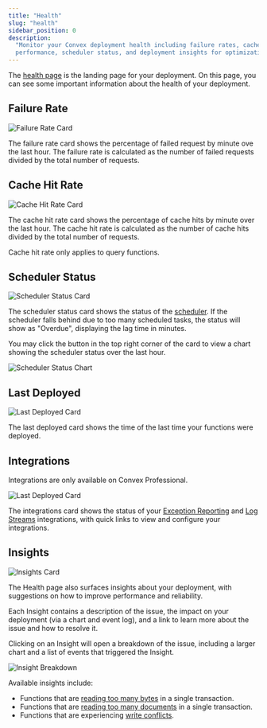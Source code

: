 ```yaml
---
title: "Health"
slug: "health"
sidebar_position: 0
description:
  "Monitor your Convex deployment health including failure rates, cache
  performance, scheduler status, and deployment insights for optimization."
---
```


The [health page](https://dashboard.convex.dev/deployment/) is the landing page
for your deployment. On this page, you can see some important information about
the health of your deployment.

## Failure Rate

![Failure Rate Card](/screenshots/health_failure_rate.png)

The failure rate card shows the percentage of failed request by minute ove the
last hour. The failure rate is calculated as the number of failed requests
divided by the total number of requests.

## Cache Hit Rate

![Cache Hit Rate Card](/screenshots/health_cache_hit_rate.png)

The cache hit rate card shows the percentage of cache hits by minute over the
last hour. The cache hit rate is calculated as the number of cache hits divided
by the total number of requests.

Cache hit rate only applies to query functions.

## Scheduler Status

![Scheduler Status Card](/screenshots/scheduler_overdue.png)

The scheduler status card shows the status of the
[scheduler](/scheduling/scheduled-functions). If the scheduler falls behind due
to too many scheduled tasks, the status will show as "Overdue", displaying the
lag time in minutes.

You may click the button in the top right corner of the card to view a chart
showing the scheduler status over the last hour.

![Scheduler Status Chart](/screenshots/scheduler_status.png)

## Last Deployed

![Last Deployed Card](/screenshots/health_last_deployed.png)

The last deployed card shows the time of the last time your functions were
deployed.

## Integrations

<Admonition type="info">

Integrations are only available on Convex Professional.

</Admonition>

![Last Deployed Card](/screenshots/health_integrations.png)

The integrations card shows the status of your
[Exception Reporting](/production/integrations/exception-reporting) and
[Log Streams](/production/integrations/log-streams) integrations, with quick
links to view and configure your integrations.

## Insights

![Insights Card](/screenshots/insights.png)

The Health page also surfaces insights about your deployment, with suggestions
on how to improve performance and reliability.

Each Insight contains a description of the issue, the impact on your deployment
(via a chart and event log), and a link to learn more about the issue and how to
resolve it.

Clicking on an Insight will open a breakdown of the issue, including a larger
chart and a list of events that triggered the Insight.

![Insight Breakdown](/screenshots/insights_breakdown.png)

Available insights include:

- Functions that are
  [reading too many bytes](/production/state/limits#transactions) in a single
  transaction.
- Functions that are
  [reading too many documents](/production/state/limits#transactions) in a
  single transaction.
- Functions that are experiencing [write conflicts](/error#1).
